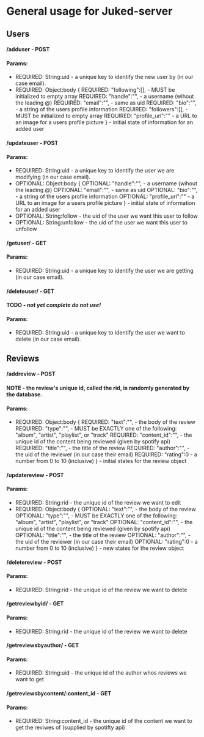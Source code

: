 # General usage for Juked-server

## Users

#### /adduser - POST
#### Params:

- REQUIRED: String:uid        - a unique key to identify the new user by (in our case email).
- REQUIRED: Object:body {
    REQUIRED: "following":[],  - MUST be initialized to empty array
    REQUIRED: "handle":"",     - a username (wihout the leading @)
    REQUIRED: "email":"",      - same as uid
    REQUIRED: "bio":"",        - a string of the users profile information
    REQUIRED: "followers":[],  - MUST be initialized to empty array
    REQUIRED: "profile_url":"" - a URL to an image for a users profile picture
    }                          - initial state of information for an added user


#### /updateuser - POST
#### Params:

- REQUIRED: String:uid         - a unique key to identify the user we are modifying (in our case email).
- OPTIONAL: Object:body {
    OPTIONAL: "handle":"",     - a username (wihout the leading @)
    OPTIONAL: "email":"",      - same as uid
    OPTIONAL: "bio":"",        - a string of the users profile information
    OPTIONAL: "profile_url":"" - a URL to an image for a users profile picture
    }                          - initial state of information for an added user
- OPTIONAL: String:follow      - the uid of the user we want this user to follow
- OPTIONAL: String:unfollow    - the uid of the user we want this user to unfollow

#### /getuser/<uid> - GET
#### Params:
- REQUIRED: String:uid         - a unique key to identify the user we are getting (in our case email).

#### /deleteuser/<uid> - GET
#### TODO - *not yet complete do not use!*
#### Params:
- REQUIRED: String:uid         - a unique key to identify the user we want to delete (in our case email).

## Reviews

#### /addreview - POST
#### NOTE - the review's unique id, called the rid, is randomly generated by the database.
#### Params:
- REQUIRED: Object:body {
    REQUIRED: "text":"",       - the body of the review
    REQUIRED: "type":"",       - MUST be EXACTLY one of the following: "album", "artist", "playlist", or "track"
    REQUIRED: "content_id":"", - the unique id of the content being reviewed (given by spotify api)
    REQUIRED: "title":"",      - the title of the review
    REQUIRED: "author":"",     - the uid of the reviewer (in our case their email)
    REQUIRED: "rating":0       - a number from 0 to 10 (inclusive)
    }                          - initial states for the review object

#### /updatereview - POST
#### Params:
- REQUIRED: String:rid         - the unique id of the review we want to edit
- REQUIRED: Object:body {
    OPTIONAL: "text":"",       - the body of the review
    OPTIONAL: "type":"",       - MUST be EXACTLY one of the following: "album", "artist", "playlist", or "track"
    OPTIONAL: "content_id":"", - the unique id of the content being reviewed (given by spotify api)
    OPTIONAL: "title":"",      - the title of the review
    OPTIONAL: "author":"",     - the uid of the reviewer (in our case their email)
    OPTIONAL: "rating":0       - a number from 0 to 10 (inclusive)
    }                          - new states for the review object

#### /deletereview - POST
#### Params:
- REQUIRED: String:rid         - the unique id of the review we want to delete

#### /getreviewbyid/<rid> - GET
#### Params:
- REQUIRED: String:rid         - the unique id of the review we want to delete

#### /getreviewsbyauthor/<uid> - GET
#### Params:
- REQUIRED: String:uid         - the unique id of the author whos reviews we want to get


#### /getreviewsbycontent/:content_id - GET
#### Params:
- REQUIRED: String:content_id         - the unique id of the content we  want to get the reviwes of (supplied by spotifty api)
